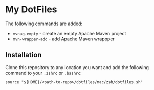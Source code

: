 # My DotFiles

The following commands are added:

- `mvnag-empty` - create an empty Apache Maven project
- `mvn-wrapper-add` - add Apache Maven wrappper

## Installation

Clone this repository to any location you want and add the following command to your `.zshrc` or `.bashrc`:

```shell
source "${HOME}/<path-to-repo>/dotfiles/mac/zsh/dotfiles.sh"
```
